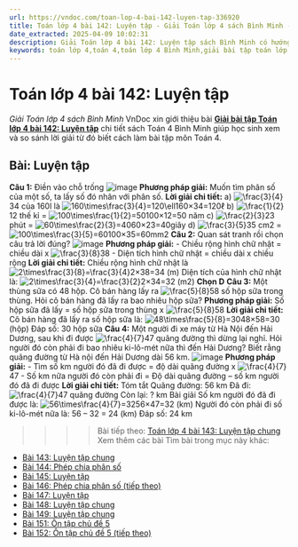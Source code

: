```yaml
---
url: https://vndoc.com/toan-lop-4-bai-142-luyen-tap-336920
title: Toán lớp 4 bài 142: Luyện tập - Giải Toán lớp 4 sách Bình Minh - VnDoc.com
date_extracted: 2025-04-09 10:02:31
description: Giải Toán lớp 4 bài 142: Luyện tập sách Bình Minh có hướng dẫn giải chi tiết các câu hỏi trong SGK Toán lớp 4 Bình Minh.
keywords: toán lớp 4,toán 4,toán lớp 4 Bình Minh,giải bài tập toán lớp 4 Bình Minh,giải toán lớp 4 Bình Minh,toán lớp 4 sách Bình Minh,toán 4 Bình Minh,giải sách toán lớp 4 Bình Minh,Toán lớp 4 Bài 142 Luyện tập,giải toán 4 bài 142
---
```


# Toán lớp 4 bài 142: Luyện tập
 _Giải Toán lớp 4 sách Bình Minh_
VnDoc xin giới thiệu bài [**Giải bài tập Toán lớp 4 bài 142: Luyện tập**](<https://vndoc.com/toan-lop-4-bai-142-luyen-tap-336920>) chi tiết sách Toán 4 Bình Minh giúp học sinh xem và so sánh lời giải từ đó biết cách làm bài tập môn Toán 4.
## Bài: Luyện tập
**Câu 1:** Điền vào chỗ trống
![image](https://i.vdoc.vn/data/image/2025/02/23/20-9.png)
**Phương pháp giải:**
Muốn tìm phân số của một số, ta lấy số đó nhân với phân số.
**Lời giải chi tiết:**
a\) ![\\frac{3}{4}](https://i.vdoc.vn/data/image/blank.png)34 của 160l là ![160\\times\\frac{3}{4}=120\\ell](https://i.vdoc.vn/data/image/blank.png)160×34=120ℓ
b\) ![\\frac{1}{2}](https://i.vdoc.vn/data/image/blank.png)12 thế kỉ = ![100\\times\\frac{1}{2}=50](https://i.vdoc.vn/data/image/blank.png)100×12=50 năm
c\) ![\\frac{2}{3}](https://i.vdoc.vn/data/image/blank.png)23 phút = ![60\\times\\frac{2}{3}=40](https://i.vdoc.vn/data/image/blank.png)60×23=40giây
d\) ![\\frac{3}{5}](https://i.vdoc.vn/data/image/blank.png)35 cm2 = ![100\\times\\frac{3}{5}=60](https://i.vdoc.vn/data/image/blank.png)100×35=60mm2
**Câu 2:** Quan sát tranh rồi chọn câu trả lời đúng?
![image](https://i.vdoc.vn/data/image/2025/02/23/20-12.png)
**Phương pháp giải:**
\- Chiều rộng hình chữ nhật = chiều dài x ![\\frac{3}{8}](https://i.vdoc.vn/data/image/blank.png)38
\- Diện tích hình chữ nhật = chiều dài x chiều rộng
**Lời giải chi tiết:**
Chiều rộng hình chữ nhật là ![2\\times\\frac{3}{8}=\\frac{3}{4}](https://i.vdoc.vn/data/image/blank.png)2×38=34 \(m\)
Diện tích của hình chữ nhật là: ![2\\times\\frac{3}{4}=\\frac{3}{2}](https://i.vdoc.vn/data/image/blank.png)2×34=32 \(m2\)
**Chọn D**
**Câu 3:** Một thùng sữa có 48 hộp. Cô bán hàng lấy ra ![\\frac{5}{8}](https://i.vdoc.vn/data/image/blank.png)58 số hộp sữa trong thùng. Hỏi cô bán hàng đã lấy ra bao nhiêu hộp sữa?
**Phương pháp giải:**
Số hộp sữa đã lấy = số hộp sữa trong thùng x ![\\frac{5}{8}](https://i.vdoc.vn/data/image/blank.png)58
**Lời giải chi tiết:**
Cô bán hàng đã lấy ra số hộp sữa là:
![48\\times\\frac{5}{8}=30](https://i.vdoc.vn/data/image/blank.png)48×58=30 \(hộp\)
Đáp số: 30 hộp sữa
**Câu 4:** Một người đi xe máy từ Hà Nội đến Hải Dương, sau khi đi được ![\\frac{4}{7}](https://i.vdoc.vn/data/image/blank.png)47 quãng đường thì dừng lại nghỉ. Hỏi người đó còn phải đi bao nhiêu ki-lô-mét nữa thì đến Hải Dương? Biết rằng quãng đường từ Hà nội đến Hải Dương dài 56 km.
![image](https://i.vdoc.vn/data/image/2025/02/23/20-3.png)
**Phương pháp giải:**
\- Tìm số km người đó đã đi được = độ dài quãng đường x ![\\frac{4}{7}](https://i.vdoc.vn/data/image/blank.png)47
\- Số km nữa người đó còn phải đi = Độ dài quãng đường – số km người đó đã đi được
**Lời giải chi tiết:**
Tóm tắt
Quãng đường: 56 km
Đã đi: ![\\frac{4}{7}](https://i.vdoc.vn/data/image/blank.png)47 quãng đường
Còn lại: ? km
Bài giải
Số km người đó đã đi được là:
![56\\times\\frac{4}{7}=32](https://i.vdoc.vn/data/image/blank.png)56×47=32 \(km\)
Người đó còn phải đi số ki-lô-mét nữa là:
56 – 32 = 24 \(km\)
Đáp số: 24 km
>>>> Bài tiếp theo: [Toán lớp 4 bài 143: Luyện tập chung](<https://vndoc.com/toan-lop-4-bai-143-luyen-tap-chung-336922>)
Xem thêm các bài Tìm bài trong mục này khác:
  * [Bài 143: Luyện tập chung](</toan-lop-4-bai-143-luyen-tap-chung-336922>)
  * [Bài 144: Phép chia phân số](</toan-lop-4-bai-144-phep-chia-phan-so-336923>)
  * [Bài 145: Luyện tập](</toan-lop-4-bai-145-luyen-tap-336924>)
  * [Bài 146: Phép chia phân số \(tiếp theo\)](</toan-lop-4-bai-146-phep-chia-phan-so-tiep-theo-336925>)
  * [Bài 147: Luyện tập](</toan-lop-4-bai-147-luyen-tap-336928>)
  * [Bài 148: Luyện tập chung](</toan-lop-4-bai-148-luyen-tap-chung-336929>)
  * [Bài 149: Luyện tập chung](</toan-lop-4-bai-149-luyen-tap-chung-336931>)
  * [Bài 151: Ôn tập chủ đề 5](</toan-lop-4-bai-151-on-tap-chu-de-5-336933>)
  * [Bài 152: Ôn tập chủ đề 5 \(tiếp theo\)](</toan-lop-4-bai-152-on-tap-chu-de-5-tiep-theo-336935>)

